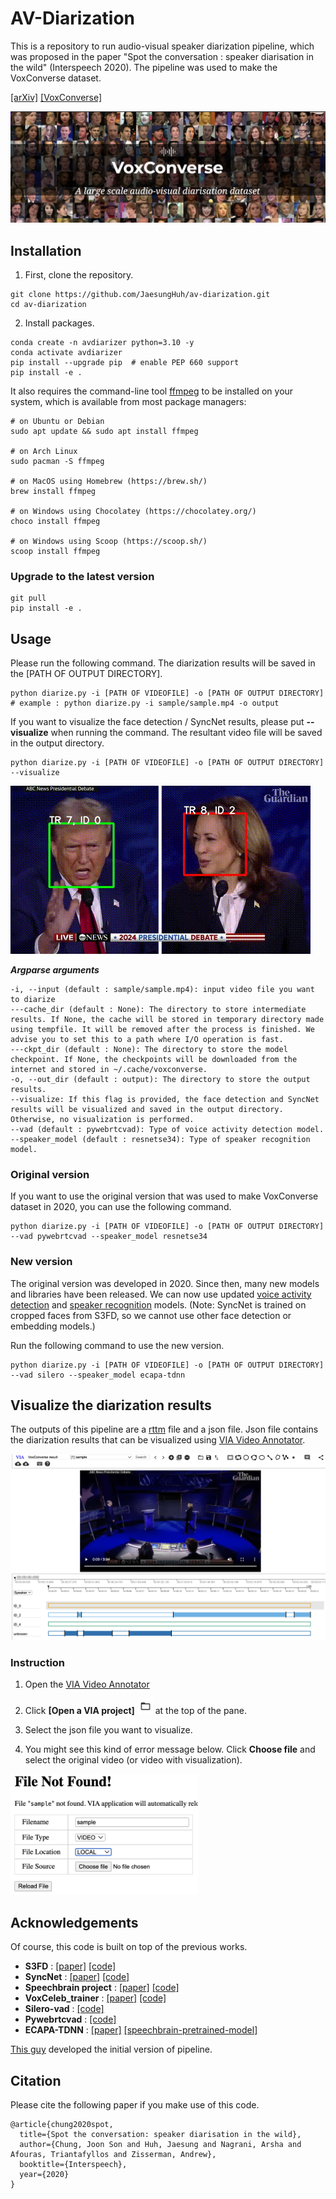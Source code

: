 # AV-Diarization
This is a repository to run audio-visual speaker diarization pipeline, which was proposed in the paper "Spot the conversation : speaker diarisation in the wild" (Interspeech 2020).
The pipeline was used to make the VoxConverse dataset.

[[arXiv]](https://arxiv.org/abs/2007.01216) [[VoxConverse]](https://github.com/joonson/voxconverse)

![VoxConverse Logo](assets/voxconverse.jpg)

## Installation
1. First, clone the repository.
```shell
git clone https://github.com/JaesungHuh/av-diarization.git
cd av-diarization
```

2. Install packages.
```shell
conda create -n avdiarizer python=3.10 -y
conda activate avdiarizer
pip install --upgrade pip  # enable PEP 660 support
pip install -e .
```

It also requires the command-line tool [ffmpeg](https://ffmpeg.org/) to be installed on your system, which is available from most package managers:
```
# on Ubuntu or Debian
sudo apt update && sudo apt install ffmpeg

# on Arch Linux
sudo pacman -S ffmpeg

# on MacOS using Homebrew (https://brew.sh/)
brew install ffmpeg

# on Windows using Chocolatey (https://chocolatey.org/)
choco install ffmpeg

# on Windows using Scoop (https://scoop.sh/)
scoop install ffmpeg
```

### Upgrade to the latest version
```shell
git pull
pip install -e .
```

## Usage
Please run the following command. The diarization results will be saved in the [PATH OF OUTPUT DIRECTORY].

```shell
python diarize.py -i [PATH OF VIDEOFILE] -o [PATH OF OUTPUT DIRECTORY]
# example : python diarize.py -i sample/sample.mp4 -o output
```

If you want to visualize the face detection / SyncNet results, please put **--visualize** when running the command. The resultant video file will be saved in the output directory.

```shell
python diarize.py -i [PATH OF VIDEOFILE] -o [PATH OF OUTPUT DIRECTORY] --visualize
```

![Animation](assets/visualize.gif)

***Argparse arguments***
```
-i, --input (default : sample/sample.mp4): input video file you want to diarize
---cache_dir (default : None): The directory to store intermediate results. If None, the cache will be stored in temporary directory made using tempfile. It will be removed after the process is finished. We advise you to set this to a path where I/O operation is fast.
---ckpt_dir (default : None): The directory to store the model checkpoint. If None, the checkpoints will be downloaded from the internet and stored in ~/.cache/voxconverse.
-o, --out_dir (default : output): The directory to store the output results.
--visualize: If this flag is provided, the face detection and SyncNet results will be visualized and saved in the output directory. Otherwise, no visualization is performed.
--vad (default : pywebrtcvad): Type of voice activity detection model.
--speaker_model (default : resnetse34): Type of speaker recognition model.
```

### Original version
If you want to use the original version that was used to make VoxConverse dataset in 2020, you can use the following command.

```shell
python diarize.py -i [PATH OF VIDEOFILE] -o [PATH OF OUTPUT DIRECTORY] --vad pywebrtcvad --speaker_model resnetse34
```

### New version
The original version was developed in 2020. 
Since then, many new models and libraries have been released. 
We can now use updated [voice activity detection](https://github.com/snakers4/silero-vad) and [speaker recognition](https://huggingface.co/speechbrain/spkrec-ecapa-voxceleb) models.
(Note: SyncNet is trained on cropped faces from S3FD, so we cannot use other face detection or embedding models.)

Run the following command to use the new version.

```shell
python diarize.py -i [PATH OF VIDEOFILE] -o [PATH OF OUTPUT DIRECTORY] --vad silero --speaker_model ecapa-tdnn
```

## Visualize the diarization results
The outputs of this pipeline are a [rttm](https://github.com/nryant/dscore?tab=readme-ov-file#rttm) file and a json file. Json file contains the diarization results that can be visualized using [VIA Video Annotator](https://www.robots.ox.ac.uk/~vgg/software/via/app/via_video_annotator.html).

![Timeline](assets/timeline.png)

### Instruction
1. Open the [VIA Video Annotator](https://www.robots.ox.ac.uk/~vgg/software/via/app/via_video_annotator.html)
2. Click **[Open a VIA project]** <img src="assets/open_project.jpg" alt="Error" style="width:25px; height:auto;" /> at the top of the pane. 

3. Select the json file you want to visualize.
4. You might see this kind of error message below. Click **Choose file** and select the original video (or video with visualization).

<img src="assets/file_not_found.jpg" alt="Error" style="width:300px; height:auto;" />

## Acknowledgements
Of course, this code is built on top of the previous works.

- **S3FD** : [[paper]](https://arxiv.org/abs/1708.05237) [[code]](https://github.com/cs-giung/face-detection-pytorch)
- **SyncNet** : [[paper]](https://www.robots.ox.ac.uk/~vgg/publications/2016/Chung16a/chung16a.pdf) [[code]](https://github.com/joonson/syncnet_python)
- **Speechbrain project** : [[paper]](https://arxiv.org/abs/2106.04624) [[code]](https://github.com/speechbrain/speechbrain)
- **VoxCeleb_trainer** : [[paper]](https://arxiv.org/abs/2003.11982) [[code]](https://github.com/clovaai/voxceleb_trainer)
- **Silero-vad** : [[code]](https://github.com/snakers4/silero-vad)
- **Pywebrtcvad** : [[code]](https://github.com/wiseman/py-webrtcvad)
- **ECAPA-TDNN** : [[paper]](https://arxiv.org/abs/2005.07143) [[speechbrain-pretrained-model]](https://huggingface.co/speechbrain/spkrec-ecapa-voxceleb)

[This guy](https://scholar.google.co.uk/citations?user=JJ_LQ0YAAAAJ&hl=en) developed the initial version of pipeline.

## Citation

Please cite the following paper if you make use of this code.

```
@article{chung2020spot,
  title={Spot the conversation: speaker diarisation in the wild},
  author={Chung, Joon Son and Huh, Jaesung and Nagrani, Arsha and Afouras, Triantafyllos and Zisserman, Andrew},
  booktitle={Interspeech},
  year={2020}
}
```
